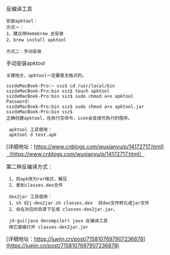 
反编译工具
```
安装apktool：
方式一：
1、建议用Homebrew 去安装
2、brew install apktool

方式二：手动安装
```

手动安装apktool
```
关键地方，apktool一定要是无格式的。

sszdeMacBook-Pro:~ ssz$ cd /usr/local/bin
sszdeMacBook-Pro:bin ssz$ touch apktool
sszdeMacBook-Pro:bin ssz$ sudo chmod a+x apktool
Password:
sszdeMacBook-Pro:bin ssz$ sudo chmod a+x apktool.jar
sszdeMacBook-Pro:bin ssz$
正确创建apktool，在执行完命令，icon会变成可执行的程序。

 apktool 工具使用：
 apktool d test.apk
```
[详细地址：https://www.cnblogs.com/wuxianyu/p/14172717.html]（https://www.cnblogs.com/wuxianyu/p/14172717.html）

第二种反编译方式：
```
 1、将apk改为rar格式，解压
 2、拿到classes.dex文件

 dex2jar 工具使用：
 1、sh d2j-dex2jar.sh classes.dex  将dex文件转化成jar文件
 2、会在对应的目录下生成 classes-dex2jar.jar。

 jd-gui(java decompiler) java 反编译工具
 用它直接打开 classes-dex2jar.jar
```
[详细地址：https://juejin.cn/post/7158107697907236878](https://juejin.cn/post/7158107697907236878)
